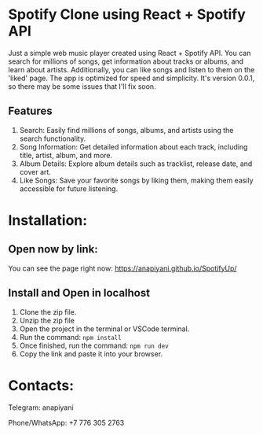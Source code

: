 # Spotify Clone using React + Spotify API
Just a simple web music player created using React + Spotify API. You can search for millions of songs, get information about tracks or albums, and learn about artists. Additionally, you can like songs and listen to them on the 'liked' page. The app is optimized for speed and simplicity. It's version 0.0.1, so there may be some issues that I'll fix soon.


## Features
1. Search: Easily find millions of songs, albums, and artists using the search functionality.
2. Song Information: Get detailed information about each track, including title, artist, album, and more.
3. Album Details: Explore album details such as tracklist, release date, and cover art.
4. Like Songs: Save your favorite songs by liking them, making them easily accessible for future listening.


# Installation:

## Open now by link:
You can see the page right now:  https://anapiyani.github.io/SpotifyUp/

## Install and Open in localhost
1. Clone the zip file.
2. Unzip the zip file
3. Open the project in the terminal or VSCode terminal.
4. Run the command:
     ``` npm install ```
5. Once finished, run the command:
    ``` npm run dev ```
6. Copy the link and paste it into your browser.


  # Contacts:
Telegram: anapiyani

Phone/WhatsApp: +7 776 305 2763

  
